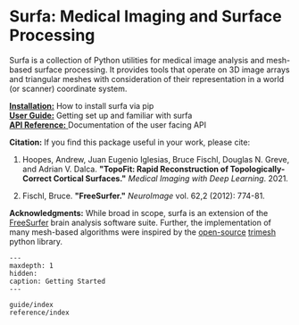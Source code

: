 Surfa: Medical Imaging and Surface Processing
=============================================

Surfa is a collection of Python utilities for medical image analysis and mesh-based surface processing. It provides tools that operate on 3D image arrays and triangular meshes with consideration of their representation in a world (or scanner) coordinate system.

[**Installation:**](guide/installation) How to install surfa via pip
<br>
[**User Guide:**](guide/index) Getting set up and familiar with surfa
<br>
[**API Reference:** ](reference/index) Documentation of the user facing API


**Citation:** If you find this package useful in your work, please cite:

1. Hoopes, Andrew, Juan Eugenio Iglesias, Bruce Fischl, Douglas N. Greve, and Adrian V. Dalca. **"TopoFit: Rapid Reconstruction of Topologically-Correct Cortical Surfaces."** *Medical Imaging with Deep Learning*. 2021.

2. Fischl, Bruce. **"FreeSurfer."** *NeuroImage* vol. 62,2 (2012): 774-81.

**Acknowledgments:** While broad in scope, surfa is an extension of the [FreeSurfer](https://surfer.nmr.mgh.harvard.edu) brain analysis software suite. Further, the implementation of many mesh-based algorithms were inspired by the [open-source](https://github.com/mikedh/trimesh/blob/main/LICENSE.md) [trimesh](https://github.com/mikedh/trimesh) python library.


```{toctree}
---
maxdepth: 1
hidden:
caption: Getting Started
---

guide/index
reference/index
```

